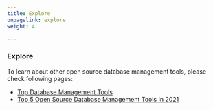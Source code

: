 ```yaml
---
title: Explore
onpagelink: explore
weight: 4

---
```


### **Explore**

To learn about other open source database management tools, please check following pages:

- [Top Database Management Tools](https://products.containerize.com/database-management)
- [Top 5 Open Source Database Management Tools In 2021](https://blog.containerize.com/2021/01/16/top-5-open-source-database-management-tools-in-2021/)
 
